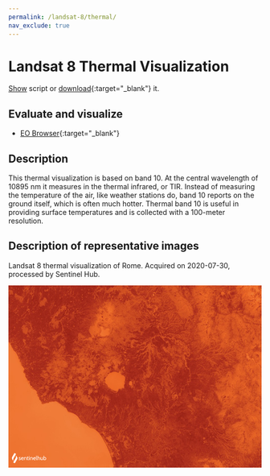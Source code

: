 ```yaml
---
permalink: /landsat-8/thermal/
nav_exclude: true
---
```


# Landsat 8 Thermal Visualization
<a href="#" id='togglescript'>Show</a> script or [download](script.js){:target="_blank"} it.
<div id='script_view' style="display:none">
{% highlight javascript %}
{% include_relative script.js %}
{% endhighlight %}
</div>

## Evaluate and visualize

- [EO Browser](https://sentinelshare.page.link/wRnZ){:target="_blank"}   

## Description

This thermal visualization is based on band 10. At the central wavelength of 10895 nm it measures in the thermal infrared, or TIR. Instead of measuring the temperature of the air, like weather stations do, band 10 reports on the ground itself, which is often much hotter. Thermal band 10 is useful in providing surface temperatures and is collected with a 100-meter resolution.

## Description of representative images

Landsat 8 thermal visualization of Rome. Acquired on 2020-07-30, processed by Sentinel Hub. 

![L8 NDVI](fig/fig1.png)


 